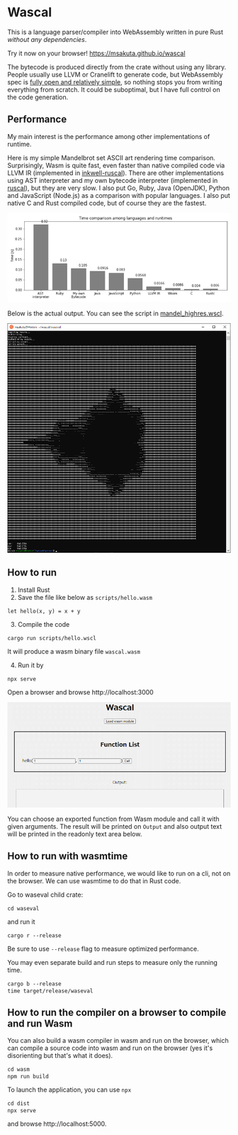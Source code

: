 # Wascal

This is a language parser/compiler into WebAssembly written in pure Rust _without any dependencies_.

Try it now on your browser! https://msakuta.github.io/wascal

The bytecode is produced directly from the crate without using any library.
People usually use LLVM or Cranelift to generate code, but WebAssembly spec is [fully open and relatively simple](https://www.w3.org/TR/wasm-core-1/), so nothing stops you from writing everything from scratch.
It could be suboptimal, but I have full control on the code generation.

## Performance

My main interest is the performance among other implementations of runtime.

Here is my simple Mandelbrot set ASCII art rendering time comparison.
Surprisingly, Wasm is quite fast, even faster than native compiled code via LLVM IR (implemented in [inkwell-ruscal](https://github.com/msakuta/inkwell-ruscal)).
There are other implementations using AST interpreter and my own bytecode interpreter (implemented in [ruscal](https://github.com/msakuta/ruscal)), but they are very slow.
I also put Go, Ruby, Java (OpenJDK), Python and JavaScript (Node.js) as a comparison with popular languages.
I also put native C and Rust compiled code, but of course they are the fastest.

![performance](images/mandel-time.png)

Below is the actual output.
You can see the script in [mandel_highres.wscl](scripts/mandel_highres.wscl).

![mandel](images/mandel-ascii.png)

## How to run

1. Install Rust
2. Save the file like below as `scripts/hello.wasm`

```
let hello(x, y) = x + y
```

3. Compile the code

```
cargo run scripts/hello.wscl
```

It will produce a wasm binary file `wascal.wasm`

4. Run it by

```
npx serve
```

Open a browser and browse http://localhost:3000

![browser screenshot](images/screenshot.png)

You can choose an exported function from Wasm module and call it with given arguments.
The result will be printed on `Output` and also output text will be printed in the readonly text area below.

## How to run with wasmtime

In order to measure native performance, we would like to run on a cli, not on the browser.
We can use wasmtime to do that in Rust code.

Go to waseval child crate:

```
cd waseval
```

and run it

```
cargo r --release
```

Be sure to use `--release` flag to measure optimized performance.

You may even separate build and run steps to measure only the running time.

```
cargo b --release
time target/release/waseval
```

## How to run the compiler on a browser to compile and run Wasm

You can also build a wasm compiler in wasm and run on the browser,
which can compile a source code into wasm and run on the browser
(yes it's disorienting but that's what it does).

    cd wasm
    npm run build

To launch the application, you can use `npx`

    cd dist
    npx serve

and browse http://localhost:5000.
